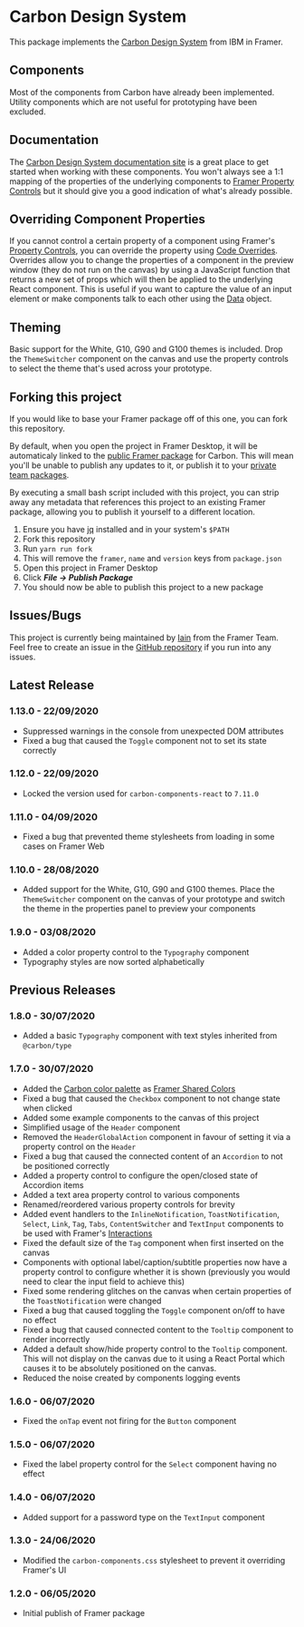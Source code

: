 # Carbon Design System

This package implements the [Carbon Design System](https://www.carbondesignsystem.com/) from IBM in Framer.

## Components

Most of the components from Carbon have already been implemented. Utility components which are not useful for prototyping have been excluded.

## Documentation

The [Carbon Design System documentation site](https://www.carbondesignsystem.com/components/overview) is a great place to get started when working with these components. You won't always see a 1:1 mapping of the properties of the underlying components to [Framer Property Controls](https://www.framer.com/support/using-framer/property-control-code-component/) but it should give you a good indication of what's already possible.

## Overriding Component Properties

If you cannot control a certain property of a component using Framer's [Property Controls](https://www.framer.com/api/property-controls/), you can override the property using [Code Overrides](https://www.framer.com/support/using-framer/code-overrides/). Overrides allow you to change the properties of a component in the preview window (they do not run on the canvas) by using a JavaScript function that returns a new set of props which will then be applied to the underlying React component. This is useful if you want to capture the value of an input element or make components talk to each other using the [Data](https://www.framer.com/api/data/) object.

## Theming

Basic support for the White, G10, G90 and G100 themes is included. Drop the `ThemeSwitcher` component on the canvas and use the property controls to select the theme that's used across your prototype.

## Forking this project

If you would like to base your Framer package off of this one, you can fork this repository.

By default, when you open the project in Framer Desktop, it will be automaticaly linked to the [public Framer package](https://packages.framer.com/package/iain/carbon-design-system) for Carbon. This will mean you'll be unable to publish any updates to it, or publish it to your [private team packages](https://www.framer.com/support/using-framer/packages/).

By executing a small bash script included with this project, you can strip away any metadata that references this project to an existing Framer package, allowing you to publish it yourself to a different location.

1. Ensure you have [jq](https://stedolan.github.io/jq/) installed and in your system's `$PATH`
2. Fork this repository
3. Run `yarn run fork`
4. This will remove the `framer`, `name` and `version` keys from `package.json`
5. Open this project in Framer Desktop
6. Click **_File -> Publish Package_**
7. You should now be able to publish this project to a new package

## Issues/Bugs

This project is currently being maintained by [Iain](https://github.com/iKettles) from the Framer Team. Feel free to create an issue in the [GitHub repository](https://github.com/iKettles/carbon-design-system.framerfx) if you run into any issues.

## Latest Release

### **1.13.0 - 22/09/2020**

- Suppressed warnings in the console from unexpected DOM attributes
- Fixed a bug that caused the `Toggle` component not to set its state correctly

### **1.12.0 - 22/09/2020**

- Locked the version used for `carbon-components-react` to `7.11.0`

### **1.11.0 - 04/09/2020**

- Fixed a bug that prevented theme stylesheets from loading in some cases on Framer Web

### **1.10.0 - 28/08/2020**

- Added support for the White, G10, G90 and G100 themes. Place the `ThemeSwitcher` component on the canvas of your prototype and switch the theme in the properties panel to preview your components

### **1.9.0 - 03/08/2020**

- Added a color property control to the `Typography` component
- Typography styles are now sorted alphabetically

## Previous Releases

### **1.8.0 - 30/07/2020**

- Added a basic `Typography` component with text styles inherited from `@carbon/type`

### **1.7.0 - 30/07/2020**

- Added the [Carbon color palette](https://www.carbondesignsystem.com/guidelines/color/overview/) as [Framer Shared Colors](https://www.framer.com/support/using-framer/shared-colors/)
- Fixed a bug that caused the `Checkbox` component to not change state when clicked
- Added some example components to the canvas of this project
- Simplified usage of the `Header` component
- Removed the `HeaderGlobalAction` component in favour of setting it via a property control on the `Header`
- Fixed a bug that caused the connected content of an `Accordion` to not be positioned correctly
- Added a property control to configure the open/closed state of Accordion items
- Added a text area property control to various components
- Renamed/reordered various property controls for brevity
- Added event handlers to the `InlineNotification`, `ToastNotification`, `Select`, `Link`, `Tag`, `Tabs`, `ContentSwitcher` and `TextInput` components to be used with Framer's [Interactions](https://www.framer.com/support/using-framer/interactions/)
- Fixed the default size of the `Tag` component when first inserted on the canvas
- Components with optional label/caption/subtitle properties now have a property control to configure whether it is shown (previously you would need to clear the input field to achieve this)
- Fixed some rendering glitches on the canvas when certain properties of the `ToastNotification` were changed
- Fixed a bug that caused toggling the `Toggle` component on/off to have no effect
- Fixed a bug that caused connected content to the `Tooltip` component to render incorrectly
- Added a default show/hide property control to the `Tooltip` component. This will not display on the canvas due to it using a React Portal which causes it to be absolutely positioned on the canvas.
- Reduced the noise created by components logging events

### **1.6.0 - 06/07/2020**

- Fixed the `onTap` event not firing for the `Button` component

### **1.5.0 - 06/07/2020**

- Fixed the label property control for the `Select` component having no effect

### **1.4.0 - 06/07/2020**

- Added support for a password type on the `TextInput` component

### **1.3.0 - 24/06/2020**

- Modified the `carbon-components.css` stylesheet to prevent it overriding Framer's UI

### **1.2.0 - 06/05/2020**

- Initial publish of Framer package
